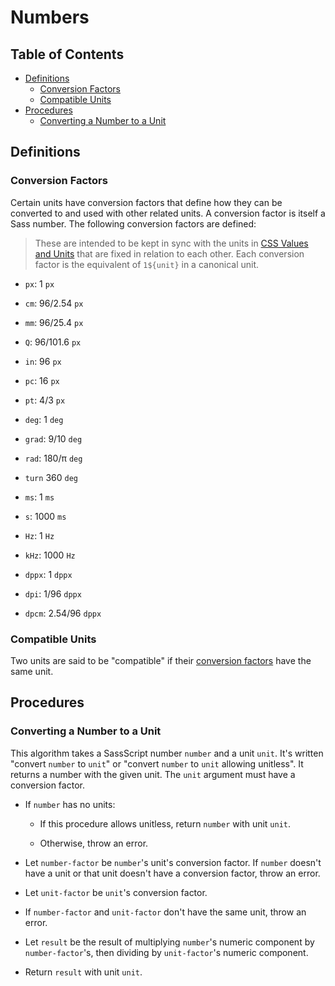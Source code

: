 # Numbers

## Table of Contents

* [Definitions](#definitions)
  * [Conversion Factors](#conversion-factors)
  * [Compatible Units](#compatible-units)
* [Procedures](#procedures)
  * [Converting a Number to a Unit](#converting-a-number-to-a-unit)

## Definitions

### Conversion Factors

Certain units have conversion factors that define how they can be converted to
and used with other related units. A conversion factor is itself a Sass number.
The following conversion factors are defined:

> These are intended to be kept in sync with the units in [CSS Values and Units]
> that are fixed in relation to each other. Each conversion factor is the
> equivalent of `1${unit}` in a canonical unit.

[CSS Values and Units]: https://www.w3.org/TR/css-values-3/

* `px`: 1 `px`
* `cm`: 96/2.54 `px`
* `mm`: 96/25.4 `px`
* `Q`: 96/101.6 `px`
* `in`: 96 `px`
* `pc`: 16 `px`
* `pt`: 4/3 `px`

* `deg`: 1 `deg`
* `grad`: 9/10 `deg`
* `rad`: 180/π `deg`
* `turn` 360 `deg`

* `ms`: 1 `ms`
* `s`: 1000 `ms`

* `Hz`: 1 `Hz`
* `kHz`: 1000 `Hz`

* `dppx`: 1 `dppx`
* `dpi`: 1/96 `dppx`
* `dpcm`: 2.54/96 `dppx`

### Compatible Units

Two units are said to be "compatible" if their [conversion factors] have the
same unit.

[conversion factors]: #conversion-factors

## Procedures

### Converting a Number to a Unit

This algorithm takes a SassScript number `number` and a unit `unit`. It's
written "convert `number` to `unit`" or "convert `number` to `unit` allowing
unitless". It returns a number with the given unit. The `unit` argument must
have a conversion factor.

* If `number` has no units:

  * If this procedure allows unitless, return `number` with unit `unit`.

  * Otherwise, throw an error.

* Let `number-factor` be `number`'s unit's conversion factor. If `number`
  doesn't have a unit or that unit doesn't have a conversion factor, throw an
  error.

* Let `unit-factor` be `unit`'s conversion factor.

* If `number-factor` and `unit-factor` don't have the same unit, throw an error.

* Let `result` be the result of multiplying `number`'s numeric component by
  `number-factor`'s, then dividing by `unit-factor`'s numeric component.

* Return `result` with unit `unit`.
